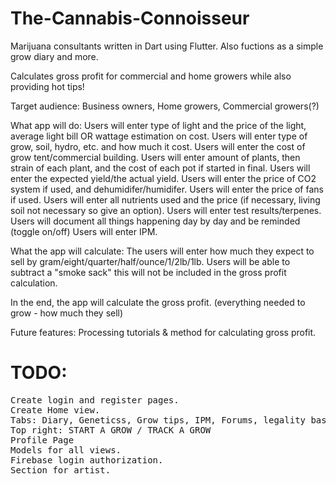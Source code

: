 # The-Cannabis-Connoisseur
Marijuana consultants written in Dart using Flutter.
Also fuctions as a simple grow diary and more.

Calculates gross profit for commercial and home growers while also providing hot tips!

Target audience:
Business owners,
Home growers,
Commercial growers(?)


What app will do: 
Users will enter type of light and the price of the light, average light bill OR wattage estimation on cost.
Users will enter type of grow, soil, hydro, etc. and how much it cost.
Users will enter the cost of grow tent/commercial building.
Users will enter amount of plants, then strain of each plant, and the cost of each pot if started in final.
Users will enter the expected yield/the actual yield.
Users will enter the price of CO2 system if used, and dehumidifer/humidifer.
Users will enter the price of fans if used.
Users will enter all nutrients used and the price (if necessary, living soil not necessary so give an option).
Users will enter test results/terpenes. 
Users will document all things happening day by day and be reminded (toggle on/off)
Users will enter IPM.


What the app will calculate:
The users will enter how much they expect to sell by gram/eight/quarter/half/ounce/1/2lb/1lb.
Users will be able to subtract a "smoke sack" this will not be included in the gross profit calculation.


In the end, the app will calculate the gross profit. (everything needed to grow - how much they sell)

Future features:
Processing tutorials & method for calculating gross profit.


# TODO:
<pre>
Create login and register pages.
Create Home view.
Tabs: Diary, Geneticss, Grow tips, IPM, Forums, legality based on state, steps to get a license based on state.
Top right: START A GROW / TRACK A GROW
Profile Page
Models for all views.
Firebase login authorization.
Section for artist.
</pre>



